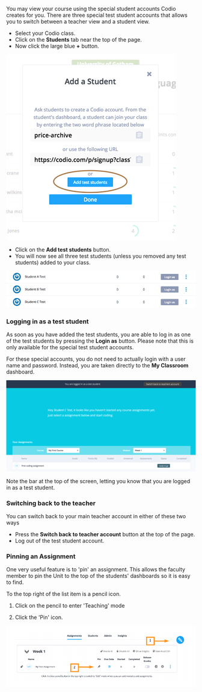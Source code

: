 You may view your course using the special student accounts Codio creates for you. There are three special test student accounts that allows you to switch between a teacher view and a student view.

- Select your Codio class.
- Click on the **Students** tab near the top of the page.
- Now click the large blue **+** button.

![](.guides/img/add-test-student.png)

- Click on the **Add test students** button. 
- You will now see all three test students (unless you removed any test students) added to your class.

![](.guides/img/added-test-students.png)

### Logging in as a test student
As soon as you have added the test students, you are able to log in as one of the test students by pressing the **Login as** button. Please note that this is only available for the special test student accounts.

For these special accounts, you do not need to actually login with a user name and password. Instead, you are taken directly to the **My Classroom** dashboard. 

![](.guides/img/student-view.png)



Note the bar at the top of the screen, letting you know that you are logged in as a test student.

### Switching back to the teacher
You can switch back to your main teacher account in either of these two ways

- Press the **Switch back to teacher account** button at the top of the page. 
- Log out of the test student account.

### Pinning an Assignment
One very useful feature is to 'pin' an assignment. This allows the faculty member to pin the Unit to the top of the students' dashboards so it is easy to find.


To the top right of the list item is a pencil icon. 
1. Click on the pencil to enter 'Teaching' mode 

2. Click the 'Pin' icon. 

![](.guides/img/pinAssignment.png)
